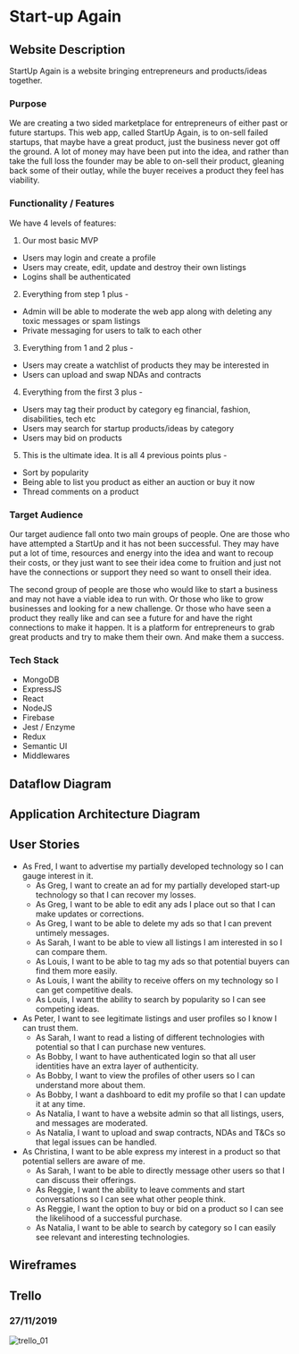 # Start-up Again

## Website Description

StartUp Again is a website bringing entrepreneurs and products/ideas together.

### Purpose

We are creating a two sided marketplace for entrepreneurs of either past or future startups. This web app, called StartUp Again, is to on-sell failed startups, that maybe have a great product, just the business never got off the ground. A lot of money may have been put into the idea, and rather than take the full loss the founder may be able to on-sell their product, gleaning back some of their outlay, while the buyer receives a product they feel has viability.

### Functionality / Features

We have 4 levels of features:

1. Our most basic MVP
- Users may login and create a profile
- Users may create, edit, update and destroy their own listings
- Logins shall be authenticated

2. Everything from step 1 plus -
- Admin will be able to moderate the web app along with deleting any toxic messages or spam listings
- Private messaging for users to talk to each other

3. Everything from 1 and 2 plus -
- Users may create a watchlist of products they may be interested in
- Users can upload and swap NDAs and contracts

4. Everything from the first 3 plus -
- Users may tag their product by category eg financial, fashion, disabilities, tech etc
- Users may search for startup products/ideas by category 
- Users may bid on products

5. This is the ultimate idea. It is all 4 previous points plus -
- Sort by popularity
- Being able to list you product as either an auction or buy it now
- Thread comments on a product

### Target Audience

Our target audience fall onto two main groups of people. One are those who have attempted a StartUp and it has not been successful. They may have put a lot of time, resources and energy into the idea and want to recoup their costs, or they just want to see their idea come to fruition and just not have the connections or support they need so want to onsell their idea.

The second group of people are those who would like to start a business and may not have a viable idea to run with. Or those who like to grow businesses and looking for a new challenge. Or those who have seen a product they really like and can see a future for and have the right connections to make it happen. It is a platform for entrepreneurs to grab great products and try to make them their own. And make them a success.

### Tech Stack

- MongoDB
- ExpressJS
- React
- NodeJS
- Firebase
- Jest / Enzyme
- Redux
- Semantic UI
- Middlewares

## Dataflow Diagram

## Application Architecture Diagram

## User Stories

- As Fred, I want to advertise my partially developed technology so I can gauge interest in it.
  - As Greg, I want to create an ad for my partially developed start-up technology so that I can recover my losses.
  - As Greg, I want to be able to edit any ads I place out so that I can make updates or corrections.
  - As Greg, I want to be able to delete my ads so that I can prevent untimely messages.
  - As Sarah, I want to be able to view all listings I am interested in so I can compare them.
  - As Louis, I want to be able to tag my ads so that potential buyers can find them more easily.
  - As Louis, I want the ability to receive offers on my technology so I can get competitive deals.
  - As Louis, I want the ability to search by popularity so I can see competing ideas.
- As Peter, I want to see legitimate listings and user profiles so I know I can trust them.
  - As Sarah, I want to read a listing of different technologies with potential so that I can purchase new ventures.
  - As Bobby, I want to have authenticated login so that all user identities have an extra layer of authenticity.
  - As Bobby, I want to view the profiles of other users so I can understand more about them.
  - As Bobby, I want a dashboard to edit my profile so that I can update it at any time.
  - As Natalia, I want to have a website admin so that all listings, users, and messages are moderated.
  - As Natalia, I want to upload and swap contracts, NDAs and T&Cs so that legal issues can be handled.
- As Christina, I want to be able express my interest in a product so that potential sellers are aware of me.
  - As Sarah, I want to be able to directly message other users so that I can discuss their offerings.
  - As Reggie, I want the ability to leave comments and start conversations so I can see what other people think.
  - As Reggie, I want the option to buy or bid on a product so I can see the likelihood of a successful purchase.
  - As Natalia, I want to be able to search by category so I can easily see relevant and interesting technologies.

## Wireframes

## Trello

### 27/11/2019

![trello_01](/Users/ewelinloo/Documents/Studies/EweLinLoo_T1A3/mern_final_app/docs/trello_01.png)